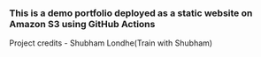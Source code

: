 ### This is a demo portfolio deployed as a static website on Amazon S3 using GitHub Actions

Project credits - Shubham Londhe(Train with Shubham)


